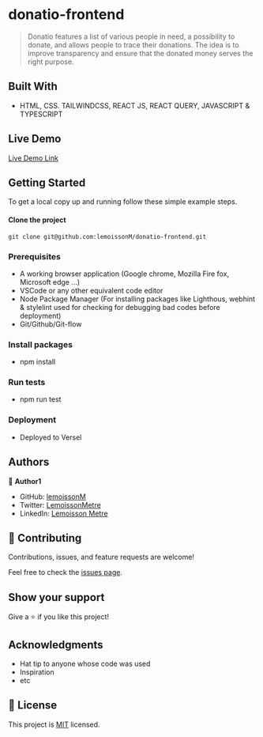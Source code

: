 # donatio-frontend

>  Donatio features a list of various people in need, a possibility to donate, and allows people to trace their donations. The idea is to improve transparency and ensure that the donated money serves the right purpose.  


## Built With

- HTML, CSS. TAILWINDCSS, REACT JS, REACT QUERY, JAVASCRIPT & TYPESCRIPT

## Live Demo

[Live Demo Link](http://donatio-frontend.vercel.app/)


## Getting Started

To get a local copy up and running follow these simple example steps.

#### Clone the project

```
git clone git@github.com:lemoissonM/donatio-frontend.git
```

### Prerequisites

- A working browser application (Google chrome, Mozilla Fire fox, Microsoft edge ...)
- VSCode or any other equivalent code editor
- Node Package Manager (For installing packages like Lighthous, webhint & stylelint used for       checking for debugging bad codes before deployment)
- Git/Github/Git-flow


### Install packages

- npm install

### Run tests

- npm run test

### Deployment
 
- Deployed to Versel


## Authors

👤 **Author1**

- GitHub: [lemoissonM](https://github.com/lemoissonM)
- Twitter: [LemoissonMetre](https://twitter.com/LemoissonMetre)
- LinkedIn: [Lemoisson Metre](https://www.linkedin.com/in/lemoisson-metre-aba15712b/)


## 🤝 Contributing

Contributions, issues, and feature requests are welcome!

Feel free to check the [issues page](../../issues/).

## Show your support

Give a ⭐️ if you like this project!

## Acknowledgments

- Hat tip to anyone whose code was used
- Inspiration
- etc

## 📝 License

This project is [MIT](./MIT.md) licensed.
